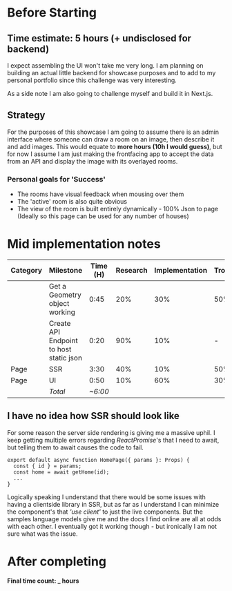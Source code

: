 # Before Starting

## Time estimate: 5 hours (+ undisclosed for backend)

I expect assembling the UI won't take me very long. I am planning on building an actual little backend for showcase purposes and to add to my personal portfolio since this challenge was very interesting.

As a side note I am also going to challenge myself and build it in Next.js.

## Strategy

For the purposes of this showcase I am going to assume there is an admin interface where someone can draw a room on an image, then describe it and add images. This would equate to **more hours (10h I would guess)**, but for now I assume I am just making the frontfacing app to accept the data from an API and display the image with its overlayed rooms.

### Personal goals for 'Success'

- The rooms have visual feedback when mousing over them
- The 'active' room is also quite obvious
- The view of the room is built entirely dynamically - 100% Json to page (Ideally so this page can be used for any number of houses)

# Mid implementation notes


| Category | Milestone | Time (H) | Research | Implementation | Troubleshooting |
| --- | --- | --- | --- | --- | --- |
|| Get a Geometry object working | 0:45 | 20% | 30% | 50% |
|| Create API Endpoint to host static json | 0:20 | 90% | 10% | - |
| Page | SSR | 3:30 | 40% | 10% | 50% |
| Page | UI | 0:50 | 10% | 60% | 30% |
|| *Total* | *~6:00* ||||

## I have no idea how SSR should look like
For some reason the server side rendering is giving me a massive uphil. I keep getting multiple errors regarding _ReactPromise_'s that I need to await, but telling them to await causes the code to fail.

```tsx
export default async function HomePage({ params }: Props) {
  const { id } = params;
  const home = await getHome(id);
  ...
}
```
Logically speaking I understand that there would be some issues with having a clientside library in SSR, but as far as I understand I can minimize the component's that _'use client'_ to just the live components. But the samples language models give me and the docs I find online are all at odds with each other. I eventually got it working though - but ironically I am not sure what was the issue.

# After completing

**Final time count: _ hours**